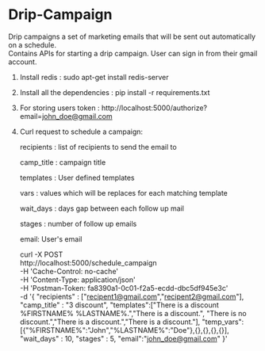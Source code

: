 # Drip-Campaign

Drip campaigns a set of marketing emails that will be sent out automatically on a schedule.  
Contains APIs for starting a drip campaign. User can sign in from their gmail account.  

1. Install redis : sudo apt-get install redis-server
2. Install all the dependencies : pip install -r requirements.txt
3. For storing users token : http://localhost:5000/authorize?email=john_doe@gmail.com
4. Curl request to schedule a campaign:

	recipients : list of recipients to send the email to
	
	camp_title : campaign title
	
	templates : User defined templates
	
	vars : values which will be replaces for each matching template
	
	wait_days : days gap between each follow up mail
	
	stages : number of follow up emails
	
	email: User's email

	curl -X POST \
	  http://localhost:5000/schedule_campaign \
	  -H 'Cache-Control: no-cache' \
	  -H 'Content-Type: application/json' \
	  -H 'Postman-Token: fa8390a1-0c01-f2a5-ecdd-dbc5df945e3c' \
	  -d '{
	  "recipients" : ["recipent1@gmail.com","recipent2@gmail.com"],
	  "camp_title" : "3 discount",
	  "templates":["There is a discount %FIRSTNAME% %LASTNAME%.","There is a discount.",
	  "There is no discount.","There is a discount.","There is a discount."],
	  "temp_vars": [{"%FIRSTNAME%":"John","%LASTNAME%":"Doe"},{},{},{},{}],
	  "wait_days" : 10,
	  "stages" : 5,
	  "email":"john_doe@gmail.com"
	}'
